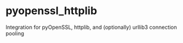 pyopenssl_httplib
=================

Integration for pyOpenSSL, httplib, and (optionally) urllib3 connection pooling